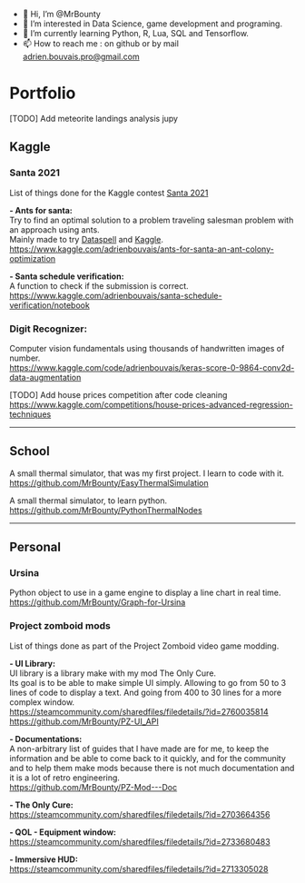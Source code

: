 - 👋 Hi, I’m @MrBounty
- 👀 I’m interested in Data Science, game development and programing.
- 🌱 I’m currently learning Python, R, Lua, SQL and Tensorflow.
- 📫 How to reach me : on github or by mail adrien.bouvais.pro@gmail.com

<!---
MrBounty/MrBounty is a ✨ special ✨ repository because its `README.md` (this file) appears on your GitHub profile.
You can click the Preview link to take a look at your changes.
--->


# Portfolio
[TODO] Add meteorite landings analysis jupy

## Kaggle
### Santa 2021 
List of things done for the Kaggle contest [Santa 2021](https://www.kaggle.com/c/santa-2021)

**- Ants for santa:**  
Try to find an optimal solution to a problem traveling salesman problem with an approach using ants.  
Mainly made to try [Dataspell](https://www.jetbrains.com/dataspell/) and [Kaggle](https://www.kaggle.com/).  
https://www.kaggle.com/adrienbouvais/ants-for-santa-an-ant-colony-optimization

**- Santa schedule verification:**  
A function to check if the submission is correct.  
https://www.kaggle.com/adrienbouvais/santa-schedule-verification/notebook

### Digit Recognizer:
Computer vision fundamentals using thousands of handwritten images of number.  
https://www.kaggle.com/code/adrienbouvais/keras-score-0-9864-conv2d-data-augmentation

[TODO] Add house prices competition after code cleaning  
https://www.kaggle.com/competitions/house-prices-advanced-regression-techniques

------

## School
A small thermal simulator, that was my first project. I learn to code with it.  
https://github.com/MrBounty/EasyThermalSimulation

A small thermal simulator, to learn python.  
https://github.com/MrBounty/PythonThermalNodes

------

## Personal
### Ursina
Python object to use in a game engine to display a line chart in real time.  
https://github.com/MrBounty/Graph-for-Ursina

### Project zomboid mods
List of things done as part of the Project Zomboid video game modding.

**- UI Library:**  
UI library is a library make with my mod The Only Cure.  
Its goal is to be able to make simple UI simply. Allowing to go from 50 to 3 lines of code to display a text. And going from 400 to 30 lines for a more complex window.  
https://steamcommunity.com/sharedfiles/filedetails/?id=2760035814  
https://github.com/MrBounty/PZ-UI_API

**- Documentations:**  
A non-arbitrary list of guides that I have made are for me, to keep the information and be able to come back to it quickly, and for the community and to help them make mods because there is not much documentation and it is a lot of retro engineering.  
https://github.com/MrBounty/PZ-Mod---Doc

**- The Only Cure:**  
https://steamcommunity.com/sharedfiles/filedetails/?id=2703664356

**- QOL - Equipment window:**  
https://steamcommunity.com/sharedfiles/filedetails/?id=2733680483

**- Immersive HUD:**  
https://steamcommunity.com/sharedfiles/filedetails/?id=2713305028
